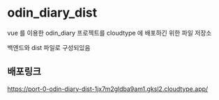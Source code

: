 # odin_diary_dist
vue 를 이용한 odin_diary 프로젝트를 cloudtype 에 배포하긴 위한 파일 저장소

백엔드와 dist 파일로 구성되있음

## 배포링크
https://port-0-odin-diary-dist-1jx7m2gldba9am1.gksl2.cloudtype.app/
